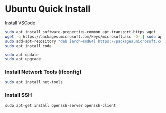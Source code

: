 # Ubuntu Quick Install

Install VSCode

```bash
sudo apt install software-properties-common apt-transport-https wget
wget -q https://packages.microsoft.com/keys/microsoft.asc -O- | sudo apt-key add -
sudo add-apt-repository "deb [arch=amd64] https://packages.microsoft.com/repos/vscode stable main"
sudo apt install code

sudo apt update
sudo apt upgrade
```

### Install Network Tools (ifconfig)

```bash
sudo apt install net-tools
```

### Install SSH

```
sudo apt-get install openssh-server openssh-client
```
